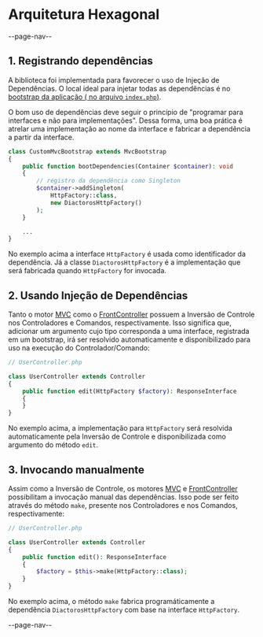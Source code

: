 # Arquitetura Hexagonal

--page-nav--

## 1. Registrando dependências

A biblioteca foi implementada para favorecer o uso de Injeção de Dependências.
O local ideal para injetar todas as dependências é no [bootstrap da aplicação (
no arquivo `index.php`)](01-instanciando.md).

O bom uso de dependências deve seguir o princípio de "programar para
interfaces e não para implementações". Dessa forma, uma boa prática é atrelar
uma implementação ao nome da interface e fabricar a dependência a partir da interface.

```php
class CustomMvcBootstrap extends MvcBootstrap
{
    public function bootDependencies(Container $container): void
    {
        // registro da dependência como Singleton
        $container->addSingleton(
            HttpFactory::class,
            new DiactorosHttpFactory()
        );
    }

    ...
}
```

No exemplo acima a interface `HttpFactory` é usada como identificador da dependência.
Já a classe `DiactorosHttpFactory` é a implementação que será fabricada quando `HttpFactory`
for invocada.

## 2. Usando Injeção de Dependências

Tanto o motor [MVC](05-mecanismo-mvc.md) como o [FrontController](06-mecanismo-fc.md)
possuem a Inversão de Controle nos Controladores e Comandos, respectivamente.
Isso significa que, adicionar um argumento cujo tipo corresponda a uma interface,
registrada em um bootstrap, irá ser resolvido automaticamente e disponibilizado
para uso na execução do Controlador/Comando:

```php
// UserController.php

class UserController extends Controller
{
    public function edit(HttpFactory $factory): ResponseInterface
    {
    }
}
```

No exemplo acima, a implementação para `HttpFactory` será resolvida automaticamente
pela Inversão de Controle e disponibilizada como argumento do método `edit`.

## 3. Invocando manualmente

Assim como a Inversão de Controle, os motores [MVC](05-mecanismo-mvc.md) e
[FrontController](06-mecanismo-fc.md) possibilitam a invocação manual das
dependências. Isso pode ser feito através do método `make`, presente nos
Controladores e nos Comandos, respectivamente:

```php
// UserController.php

class UserController extends Controller
{
    public function edit(): ResponseInterface
    {
        $factory = $this->make(HttpFactory::class);
    }
}
```

No exemplo acima, o método `make` fabrica programáticamente a dependência
`DiactorosHttpFactory` com base na interface `HttpFactory`.

--page-nav--
